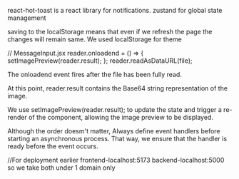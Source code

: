 react-hot-toast is a react library for notifications.
zustand for global state management

saving to the localStorage means that even if we refresh the page the changes will remain same.
We used localStorage for theme

// MessageInput.jsx
reader.onloadend = () => {
setImagePreview(reader.result);
};
reader.readAsDataURL(file);

The onloadend event fires after the file has been fully read.

At this point, reader.result contains the Base64 string representation of the image.

We use setImagePreview(reader.result); to update the state and trigger a re-render of the component, allowing the image preview to be displayed.

Although the order doesm't matter,
Always define event handlers before starting an asynchronous process. That way, we ensure that the handler is ready before the event occurs.

//For deployment
earlier frontend-localhost:5173
backend-localhost:5000
so we take both under 1 domain only
